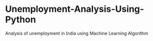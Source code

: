 # Unemployment-Analysis-Using-Python
Analysis of unemployment in India using Machine Learning Algorithm
